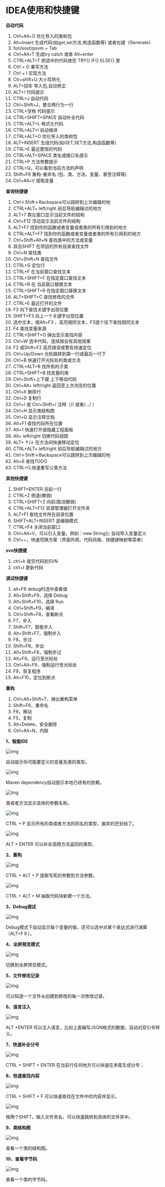 # IDEA使用和快捷键

**自动代码**

1. Ctrl+Alt+O 优化导入的类和包 
2. Alt+Insert 生成代码(如get,set方法,构造函数等)   或者右键（Generate） 
3. fori/sout/psvm + Tab  
4. Ctrl+Alt+T  生成try catch  或者 Alt+enter 
5. CTRL+ALT+T  把选中的代码放在 TRY{} IF{} ELSE{} 里 
6. Ctrl + O 重写方法  
7. Ctrl + I 实现方法 
8. Ctr+shift+U 大小写转化  
9. ALT+回车    导入包,自动修正  
10. ALT+/       代码提示 
11. CTRL+J      自动代码  
12. Ctrl+Shift+J，整合两行为一行 
13. CTRL+空格   代码提示  
14. CTRL+SHIFT+SPACE 自动补全代码  
15. CTRL+ALT+L  格式化代码  
16. CTRL+ALT+I  自动缩进  
17. CTRL+ALT+O  优化导入的类和包  
18. ALT+INSERT  生成代码(如GET,SET方法,构造函数等)  
19. CTRL+E      最近更改的代码  
20. CTRL+ALT+SPACE  类名或接口名提示  
21. CTRL+P   方法参数提示  
22. CTRL+Q，可以看到当前方法的声明 
23. Shift+F6  重构-重命名 (包、类、方法、变量、甚至注释等) 
24. Ctrl+Alt+V 提取变量 



**查询快捷键**



1. Ctrl＋Shift＋Backspace可以跳转到上次编辑的地 
2. CTRL+ALT+ left/right 前后导航编辑过的地方 
3. ALT+7  靠左窗口显示当前文件的结构 
4. Ctrl+F12 浮动显示当前文件的结构 
5. ALT+F7 找到你的函数或者变量或者类的所有引用到的地方 
6. CTRL+ALT+F7  找到你的函数或者变量或者类的所有引用到的地方 
7. Ctrl+Shift+Alt+N 查找类中的方法或变量 
8. 双击SHIFT 在项目的所有目录查找文件 
9. Ctrl+N   查找类 
10. Ctrl+Shift+N 查找文件 
11. CTRL+G   定位行  
12. CTRL+F   在当前窗口查找文本  
13. CTRL+SHIFT+F  在指定窗口查找文本  
14. CTRL+R   在 当前窗口替换文本  
15. CTRL+SHIFT+R  在指定窗口替换文本  
16. ALT+SHIFT+C  查找修改的文件  
17. CTRL+E   最近打开的文件  
18. F3   向下查找关键字出现位置  
19. SHIFT+F3  向上一个关键字出现位置  
20. 选中文本，按Alt+F3 ，高亮相同文本，F3逐个往下查找相同文本 
21. F4   查找变量来源  
22. CTRL+SHIFT+O  弹出显示查找内容 
23. Ctrl+W 选中代码，连续按会有其他效果 
24. F2 或Shift+F2 高亮错误或警告快速定位 
25. Ctrl+Up/Down 光标跳转到第一行或最后一行下 
26. Ctrl+B 快速打开光标处的类或方法  
27. CTRL+ALT+B  找所有的子类  
28. CTRL+SHIFT+B  找变量的类  
29. Ctrl+Shift+上下键  上下移动代码 
30. Ctrl+Alt+ left/right 返回至上次浏览的位置 
31. Ctrl+X 删除行 
32. Ctrl+D 复制行 
33. Ctrl+/ 或 Ctrl+Shift+/  注释（// 或者/*...*/ ） 
34. Ctrl+H 显示类结构图 
35. Ctrl+Q 显示注释文档 
36. Alt+F1 查找代码所在位置 
37. Alt+1 快速打开或隐藏工程面板 
38. Alt+ left/right 切换代码视图 
39. ALT+ ↑/↓  在方法间快速移动定位  
40. CTRL+ALT+ left/right 前后导航编辑过的地方 
41. Ctrl＋Shift＋Backspace可以跳转到上次编辑的地 
42. Alt+6    查找TODO 
43. CTRL+O,快速重写父类方法

**其他快捷键**



1. SHIFT+ENTER 另起一行 
2. CTRL+Z   倒退(撤销) 
3. CTRL+SHIFT+Z  向前(取消撤销) 
4. CTRL+ALT+F12  资源管理器打开文件夹  
5. ALT+F1   查找文件所在目录位置  
6. SHIFT+ALT+INSERT 竖编辑模式  
7. CTRL+F4  关闭当前窗口 
8. Ctrl+Alt+V，可以引入变量。例如：new String(); 自动导入变量定义 
9. Ctrl+~，快速切换方案（界面外观、代码风格、快捷键映射等菜单） 



**svn快捷键**



1. ctrl+k 提交代码到SVN 
2. ctrl+t 更新代码 



**调试快捷键**



1. alt+F8    debug时选中查看值 
2. Alt+Shift+F9，选择 Debug 
3. Alt+Shift+F10，选择 Run 
4. Ctrl+Shift+F9，编译 
5. Ctrl+Shift+F8，查看断点 
6. F7，步入 
7. Shift+F7，智能步入 
8. Alt+Shift+F7，强制步入 
9. F8，步过 
10. Shift+F8，步出 
11. Alt+Shift+F8，强制步过 
12. Alt+F9，运行至光标处 
13. Ctrl+Alt+F9，强制运行至光标处 
14. F9，恢复程序 
15. Alt+F10，定位到断点 



**重构**



1. Ctrl+Alt+Shift+T，弹出重构菜单 
2. Shift+F6，重命名 
3. F6，移动 
4. F5，复制 
5. Alt+Delete，安全删除 
6. Ctrl+Alt+N，内联 







**1、智能IDE**

![img](https://mmbiz.qpic.cn/mmbiz_gif/TNUwKhV0JpR49VtjicDicH0JrQ3CL7hNVzU31ZCT58uAK4VRvWMBl6phlOSXDsPrMUqTCl533U6ribmzib6pOyvAibw/0?wx_fmt=gif&tp=webp&wxfrom=5&wx_lazy=1)

自动提示你可能要定义的变量及类的类型。



![img](https://mmbiz.qpic.cn/mmbiz_gif/TNUwKhV0JpR49VtjicDicH0JrQ3CL7hNVzBr1p7Kr2xMDGxoyECuGZZUu8umlVtPdZYjDTUt2fzGyNWanxjD9cEA/0?wx_fmt=gif&tp=webp&wxfrom=5&wx_lazy=1)

Maven dependency自动提示本地已经有的依赖。



![img](https://mmbiz.qpic.cn/mmbiz_gif/TNUwKhV0JpR49VtjicDicH0JrQ3CL7hNVz8oVibByoM4QR9icmmv1KsYJSiaViapEUv6GfHEicTjNvibKTW5bN9ickgZItw/0?wx_fmt=gif&tp=webp&wxfrom=5&wx_lazy=1)

类或者方法显示具体的参数名称。



![img](https://mmbiz.qpic.cn/mmbiz_gif/TNUwKhV0JpR49VtjicDicH0JrQ3CL7hNVzv43KJXHSAngOoVGbsXqjowfibQqfwhHGczldMyedNVkIc6ZJ6GhbbRA/0?wx_fmt=gif&tp=webp&wxfrom=5&wx_lazy=1)

CTRL + P 显示所有的类或者方法的同名的类型，废弃的还划线了。



![img](https://mmbiz.qpic.cn/mmbiz_gif/TNUwKhV0JpR49VtjicDicH0JrQ3CL7hNVz5yu4J9ibY19jayXgDRia64MXgph3BGNjozsuzeicMOIImMcb64T5G5quw/0?wx_fmt=gif&tp=webp&wxfrom=5&wx_lazy=1)

ALT + ENTER 可以补全调用方法返回的类型。



**2、重构**



![img](https://mmbiz.qpic.cn/mmbiz_gif/TNUwKhV0JpR49VtjicDicH0JrQ3CL7hNVzwSSEeicN8E7TGk84FZUNJPAUntJvarj8ib9mx27RWrEmQLrqKgiaJEuCw/0?wx_fmt=gif&tp=webp&wxfrom=5&wx_lazy=1)

CTRL + ALT + P 提取写死的参数到方法参数。



![img](https://mmbiz.qpic.cn/mmbiz_gif/TNUwKhV0JpR49VtjicDicH0JrQ3CL7hNVznewFbg7ia4g6hYJtzaP4MHS0Z1j7u9TRReXXpHBfZFEnZJiayvPMeicpA/0?wx_fmt=gif&tp=webp&wxfrom=5&wx_lazy=1)

CTRL + ALT + M 抽取代码块新建一个方法。



**3、Debug调试**



![img](https://mmbiz.qpic.cn/mmbiz_gif/TNUwKhV0JpR49VtjicDicH0JrQ3CL7hNVzbaeOwzt4E5dCyVk718OGArxiaOepIs3qFibjCdnANPtDyfO9AibcSbPmA/0?wx_fmt=gif&tp=webp&wxfrom=5&wx_lazy=1)

Debug模式下自动显示每个变量的值，还可以选中对某个表达式进行演算（ALT+F８）。



**4、全屏预览模式**



![img](https://mmbiz.qpic.cn/mmbiz_gif/TNUwKhV0JpR49VtjicDicH0JrQ3CL7hNVzEDdPrODEjjEJYOhlJZwayb16Ul0w9lvHyqibY3z1gee5Wq1y7pl2smg/0?wx_fmt=gif&tp=webp&wxfrom=5&wx_lazy=1)

切换到全屏预览模式。



**5、文件修改记录**



![img](https://mmbiz.qpic.cn/mmbiz_gif/TNUwKhV0JpR49VtjicDicH0JrQ3CL7hNVzpSEqKUUt5luY3bfD0pE7Ikp6E2fnE7ialrSGoP22pTDibHopKjMjjFqQ/0?wx_fmt=gif&tp=webp&wxfrom=5&wx_lazy=1)

可以知道一个文件从创建到修改的每一次修改记录。



**6、语言注入**



![img](https://mmbiz.qpic.cn/mmbiz_gif/TNUwKhV0JpR49VtjicDicH0JrQ3CL7hNVznWeoCOH5tgA7hhMiaqn78Qiaj4ZNQwtPibtI9RDpIRS4YT2PL5tUN8IibQ/0?wx_fmt=gif&tp=webp&wxfrom=5&wx_lazy=1)

ALT +ENTER 可以注入语言，比如上面编写JSON格式的数据，自动对双引号转义。



**7、快速补全分号**



![img](https://mmbiz.qpic.cn/mmbiz_gif/TNUwKhV0JpR49VtjicDicH0JrQ3CL7hNVz4HH5R6JcybuzceJ6lzNibDmJiaXPs6feTpb2SVibrvXLZpe4rPia4XdQYA/0?wx_fmt=gif&tp=webp&wxfrom=5&wx_lazy=1)

CTRL + SHIFT + ENTER 在当前行任何地方可以快速在末尾生成分号；



**8、快速查找内容**



![img](https://mmbiz.qpic.cn/mmbiz_gif/TNUwKhV0JpR49VtjicDicH0JrQ3CL7hNVz4bBmAWtG7buSld6lU3ZiaVMyYYwSibxhFF7rUwnWxoKqt1rjPPibQtROQ/0?wx_fmt=gif&tp=webp&wxfrom=5&wx_lazy=1)

CTRL + SHIFT + F 可以快速查找在文件中的内容并显示。



![img](https://mmbiz.qpic.cn/mmbiz_gif/TNUwKhV0JpR49VtjicDicH0JrQ3CL7hNVzZJW43AlOVjnz1gpGZk5ShMqpo5VZW8SEP67gWyBBK5TYWribWobrexw/0?wx_fmt=gif&tp=webp&wxfrom=5&wx_lazy=1)

按两个SHIFT，输入文件夹名，可以快速跳转到具体的文件夹中。



**9、类结构图**



![img](https://mmbiz.qpic.cn/mmbiz_gif/TNUwKhV0JpR49VtjicDicH0JrQ3CL7hNVzbHhf0SPYXANIARUu8zNaFYicZbGCicvyWeVfys98qhnDHQRej6SOtH2g/0?wx_fmt=gif&tp=webp&wxfrom=5&wx_lazy=1)

查看一个类的结构图。



**10、查看字节码**



![img](https://mmbiz.qpic.cn/mmbiz_gif/TNUwKhV0JpR49VtjicDicH0JrQ3CL7hNVz3Eqftibj2xXmJY9hv1IOUoqEHghpIz11lekzhYdyq7mjEcMoUpbticHg/0?wx_fmt=gif&tp=webp&wxfrom=5&wx_lazy=1)

查看一个类的字节码。